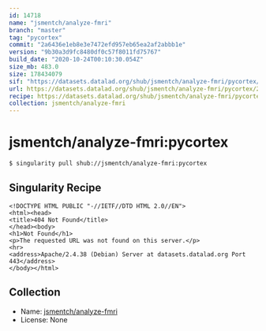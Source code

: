 ```yaml
---
id: 14718
name: "jsmentch/analyze-fmri"
branch: "master"
tag: "pycortex"
commit: "2a6436e1eb8e3e7472efd957eb65ea2af2abbb1e"
version: "9b30a3d9fc8480df0c57f8011fd75767"
build_date: "2020-10-24T00:10:30.054Z"
size_mb: 483.0
size: 178434079
sif: "https://datasets.datalad.org/shub/jsmentch/analyze-fmri/pycortex/2020-10-24-2a6436e1-9b30a3d9/9b30a3d9fc8480df0c57f8011fd75767.sif"
url: https://datasets.datalad.org/shub/jsmentch/analyze-fmri/pycortex/2020-10-24-2a6436e1-9b30a3d9/
recipe: https://datasets.datalad.org/shub/jsmentch/analyze-fmri/pycortex/2020-10-24-2a6436e1-9b30a3d9/Singularity
collection: jsmentch/analyze-fmri
---
```


# jsmentch/analyze-fmri:pycortex

```bash
$ singularity pull shub://jsmentch/analyze-fmri:pycortex
```

## Singularity Recipe

```singularity
<!DOCTYPE HTML PUBLIC "-//IETF//DTD HTML 2.0//EN">
<html><head>
<title>404 Not Found</title>
</head><body>
<h1>Not Found</h1>
<p>The requested URL was not found on this server.</p>
<hr>
<address>Apache/2.4.38 (Debian) Server at datasets.datalad.org Port 443</address>
</body></html>
```

## Collection

 - Name: [jsmentch/analyze-fmri](https://github.com/jsmentch/analyze-fmri)
 - License: None

